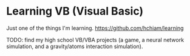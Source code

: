# Learning VB (Visual Basic)

Just one of the things I'm learning. https://github.com/hchiam/learning

TODO: find my high school VB/VBA projects (a game, a neural network simulation, and a gravity/atoms interaction simulation).
